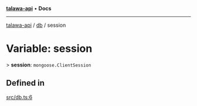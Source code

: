 [**talawa-api**](../../README.md) • **Docs**

***

[talawa-api](../../modules.md) / [db](../README.md) / session

# Variable: session

\> **session**: `mongoose.ClientSession`

## Defined in

[src/db.ts:6](https://github.com/PalisadoesFoundation/talawa-api/blob/4a88fe62b20ebda9653c55ae8d39d6c6fac8831f/src/db.ts#L6)
